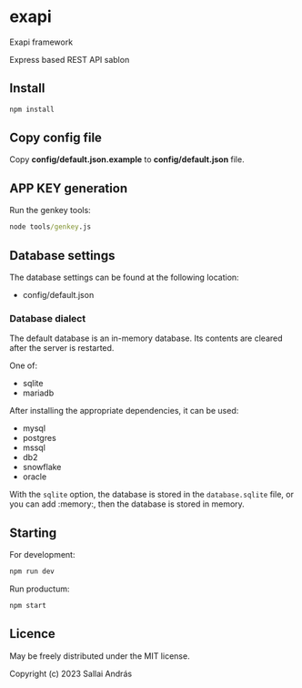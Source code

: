 # exapi

Exapi framework

Express based REST API sablon

## Install

```cmd
npm install
```

## Copy config file

Copy **config/default.json.example** to **config/default.json** file.

## APP KEY generation

Run the genkey tools:

```cmd
node tools/genkey.js
```

## Database settings

The database settings can be found at the following location:

* config/default.json

### Database dialect

The default database is an in-memory database. Its contents are cleared after the server is restarted.

One of:

* sqlite
* mariadb

After installing the appropriate dependencies, it can be used:

* mysql
* postgres
* mssql
* db2
* snowflake
* oracle

With the `sqlite` option, the database is stored in the `database.sqlite` file, or you can add :memory:, then the database is stored in memory.

## Starting

For development:

```cmd
npm run dev
```

Run productum:

```cmd
npm start
```

## Licence

May be freely distributed under the MIT license.

Copyright (c) 2023 Sallai András
